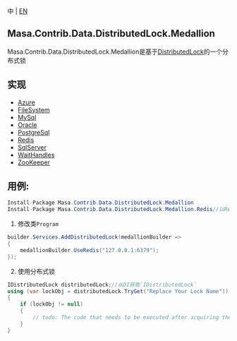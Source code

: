中 | [EN](README.md)

## Masa.Contrib.Data.DistributedLock.Medallion

Masa.Contrib.Data.DistributedLock.Medallion是基于[DistributedLock](https://github.com/madelson/DistributedLock)的一个分布式锁

## 实现

- [Azure](../Masa.Contrib.Data.DistributedLock.Medallion.Azure/README.zh-CN.md)
- [FileSystem](../Masa.Contrib.Data.DistributedLock.Medallion.FileSystem/README.zh-CN.md)
- [MySql](../Masa.Contrib.Data.DistributedLock.Medallion.FileSystem/README.zh-CN.md)
- [Oracle](../Masa.Contrib.Data.DistributedLock.Medallion.FileSystem/README.zh-CN.md)
- [PostgreSql](../Masa.Contrib.Data.DistributedLock.Medallion.FileSystem/README.zh-CN.md)
- [Redis](../Masa.Contrib.Data.DistributedLock.Medallion.FileSystem/README.zh-CN.md)
- [SqlServer](../Masa.Contrib.Data.DistributedLock.Medallion.SqlServer/README.zh-CN.md)
- [WaitHandles](../Masa.Contrib.Data.DistributedLock.Medallion.FileSystem/README.zh-CN.md)
- [ZooKeeper](../Masa.Contrib.Data.DistributedLock.Medallion.ZooKeeper/README.zh-CN.md)

## 用例:

```c#
Install-Package Masa.Contrib.Data.DistributedLock.Medallion
Install-Package Masa.Contrib.Data.DistributedLock.Medallion.Redis//以Redis举例
```

1. 修改类`Program`

``` C#
builder.Services.AddDistributedLock(medallionBuilder =>
{
    medallionBuilder.UseRedis("127.0.0.1:6379");
});
```

2. 使用分布式锁

``` C#
IDistributedLock distributedLock;//从DI获取`IDistributedLock`
using (var lockObj = distributedLock.TryGet("Replace Your Lock Name"))
{
    if (lockObj != null)
    {
        // todo: The code that needs to be executed after acquiring the distributed lock
    }
}
```

